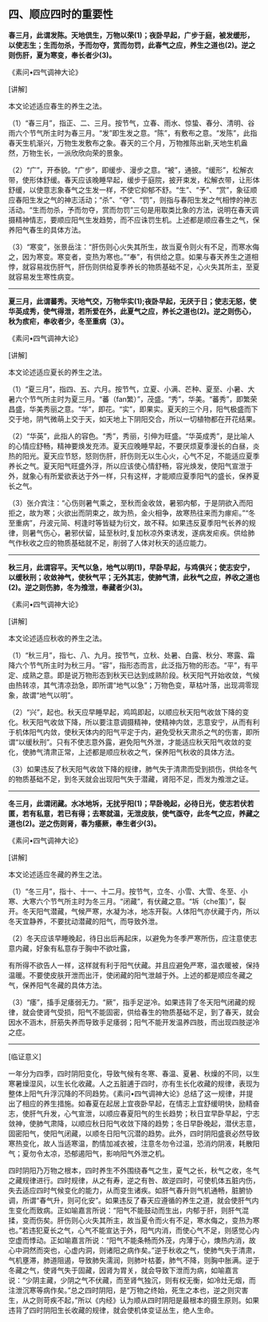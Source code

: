 ## 四、顺应四时的重要性

**春三月，此谓发陈。天地倶生，万物以荣(1)；夜卧早起，广步于庭，被发缓形，以使志生；生而勿杀，予而勿夺，赏而勿罚，此春气之应，养生之道也(2)。逆之则伤肝，夏为寒变，奉长者少(3)。**

​《素问•四气调神大论》

[讲解]

本文论述适应春生的养生之法。

（1）“春三月”，指正、二、三月。按节气，立春、雨水、惊蛰、春分、清明、谷雨六个节气所主时为春三月。“发”即生发之意。“陈”，有敷布之意。“发陈”，此指春天生机渐兴，万物生发敷布之象。春天的三个月，万物推陈出新,天地生机盎然，万物生长，一派欣欣向荣的景象。

（2）“广”，开泰貌。“广步”，即缓步、漫步之意。“被”，通披。“缓形”，松解衣带，使形体舒缓。春天应该晚睡早起，缓步于庭院，披开束发，松解衣带，让形体舒缓，以使意志象春气之生发一样，不使它抑郁不舒。“生”、“予”、“赏”，象征顺应春阳生发之气的神志活动；“杀”、“夺”、“罚”，则指与春阳生发之气相悖的神志活动。“生而勿杀，予而勿夺，赏而勿罚”三句是用取类比象的方法，说明在春天调摄精神情志，要顺应阳气生发趋势，而不应诛罚生机。上述都是顺应春生之气，保养阳气春生的具体方法。

（3）“寒变”，张景岳注：“肝伤则心火失其所生，故当夏令则火有不足，而寒水侮之，因为寒变。寒变者，变热为寒也。”“奉”，有供给之意。如果与春天养生之道相悖，就容易戕伤肝气，肝伤则供给夏季养长的物质基础不足，心火失其所主，至夏就容易发生寒性病变。

* * *

**夏三月，此谓蕃秀。天地气交，万物华实(1);夜卧早起，无厌于日；使志无怒，使华英成秀，使气得泄，若所爱在外，此夏气之应，养长之道也(2)。逆之则伤心，秋为痎疟，奉收者少，冬至重病（3）。**

​《素问•四气调神大论》

[讲解]

本文论述适应夏长的养生之法。

（1）“夏三月”，指四、五、六月。按节气，立夏、小满、芒种、夏至、小暑、大暑六个节气所主时为夏三月。“蕃（fan繁）”，茂盛。“秀”，华美。“蕃秀”，即繁荣昌盛，华美秀丽之意。“华”，即花。“实”，即果实。夏天的三个月，阳气极盛而下交于地，阴气微萌上交于天，如天地上下阴阳交合，所以一切植物都在开花结果。

（2）“华英”，此指人的容色。“秀”，秀丽，引伸为旺盛。“华英成秀”，是比喻人的心情应舒畅，精神要焕发充沛。夏天应晚睡早起，不要厌烦夏季漫长的白昼，炎热的阳光。夏天应节怒，怒则伤肝，肝伤则无以生心火，心气不足，不能适应夏季养长之气。夏天阳气旺盛外浮，所以应该使心情舒畅，容光焕发，使阳气宣泄于外，就象心有所爱欲表达于外一样，只有这样，才能顺应夏季阳气的盛长，保养夏长之气。

（3）张介宾注：“心伤则暑气乘之，至秋而金收敛，暑邪内郁，于是阴欲入而阳拒之，故为寒；火欲出而阴束之，故为热，金火相争，故寒热往来而为瘃疟。”“冬至重病”，丹波元简、柯逢时等皆疑为衍文，故不释。如果违反夏季阳气长养的规律，则暑气伤心，暑邪伏留，延至秋时,复加秋凉外束诱发，遂病发疟疾。供给肺气作秋收之应的物质基础就不足，削弱了人体对秋天的适应能力。

* * *

**秋三月，此谓容平。天气以急，地气以明(1)，早卧早起，与鸡俱兴；使志安宁，以缓秋刑；收敛神气，使秋气平；无外其志，使肺气清，此秋气之应，养收之道也(2)。逆之则伤肺，冬为飧泄，奉藏者少(3)。**

​《素问•四气调神大论》

[讲解]

本文论述适应秋收的养生之法。

（1）“秋三月”，指七、八、九月。按节气，立秋、处暑、白露、秋分、寒露、霜降六个节气所主时为秋三月。“容”，指形态而言，此泛指万物的形态。“平”，有平定、成熟之意。即是说万物形态到秋天已达到成熟阶段。秋天阳气开始收敛，气候由热转凉，其气清凉劲急，即所谓“地气以急”；万物色变，草枯叶落，出现凋零现象，故谓“地气以明”。

（2）“兴”，起也。秋天应早睡早起，鸡鸣即起，以顺应秋天阳气收敛下降的变化。秋天阳气收敛下降，所以要注意调摄精神，使精神内敛，志意安宁，从而有利于机体阳气内敛，使秋天体内的阳气平定于内，避免受秋天肃杀之气的伤害，即所谓“以缓秋刑”。只有不使志意外露，避免阳气外泄，才能适应秋天阳气收敛的变化，使肺气清肃正常，上述都是顺应秋收之气，保养阳气秋收的具体方法。

（3）如果违反了秋天阳气收敛下降的规律，肺气失于清肃而受到损伤，供给冬气的物质基础不足，到冬天就会出现阳气失于潜藏，肾阳不足，而发为飧泄之证。

* * *

**冬三月，此谓闭藏。水冰地坼，无扰乎阳(1)；早卧晚起，必待日光，使志若伏若匿，若有私意，若已有得；去寒就温，无泄皮肤，使气亟夺，此冬气之应，养藏之道也(2)。逆之伤则肾，春为痿厥，奉生者少(3)。**

​《素问•四气调神大论》

[讲解]

本文论述适应冬藏的养生之法。

（1）“冬三月”，指十、十一、十二月。按节气，立冬、小雪、大雪、冬至、小寒、大寒六个节气所主时为冬三月。“闭藏”，有伏藏之意。“坼（che策）”，裂开。冬天阳气潜藏，气候严寒，水凝为冰，地冻开裂。人体阳气亦伏藏于内，所以冬天宜静养，不要扰动潜藏的阳气，而导致外泄。

（2）冬天应该早睡晚起，待日出后再起床，以避免为冬季严寒所伤，应注意使志意内藏，好象有私意存于胸中不欲吐露，

有所得不欲告人一样，这样就有利于阳气伏藏。并且应避免严寒，温衣暖被，保持温暖。不要使皮肤开泄而出汗，使闭藏的阳气泄越于外。上述的都是顺应冬藏之气，保养阳气冬藏的具体方法。

（3）“痿”，搐手足痿弱无力。“厥”，指手足逆冷。如果违背了冬天阳气闭藏的规律，就会使肾气受损，阳气不能固密，供给春生的物质基础不足，到了春天，就会因水不涵木，肝筋失养而导致手足痿弱；阳气不能开发温养四肢，而出现四肢逆冷之症。

* * *

[临证意义]

一年分为四季，四时阴阳变化，导致气候有冬寒、春温、夏暑、秋燥的不同，以生寒暑燥湿风，以生长化收藏。人之五脏逋于四时，亦有生长化收藏的规律，表现为整体上阳气升浮沉降的不同趋势。《素问•四气调神大论》总结了这一规律，并提出了相应的养生措施。如春夏在起居上宜夜卧早起，在情志上宜舒缓明快，励精奋志，使肝气升发，心气宣泄，以顺应春夏阳气的生长趋势；秋日宜早卧早起，宁志敛神，使肺气肃降，以顺应秋日阳气收敛下降的趋势；冬日早卧晚起，潜伏志意，固密阳气，使阳气闭藏，以顺冬日阳气沉潜的趋势。此外，四时阴阳盛衰必然导致寒热变化，故人当适寒温，酌情加减衣被，注意冬勿令过温，恐消灼阴液，耗散阳气；夏勿令太凉，恐郁遏阳气，影响阳气外泄之机。

四时阴阳乃万物之根本，四时养生不外围绕春气之生，夏气之长，秋气之收，冬气之藏规律进行。四时规律，从之有寿，逆之有咎、故逆四时，可使机体五脏内伤，失去适应四时气候变化的能力，从而变生诸疾。如肝气春升则气机通畅，脏腑协调，所谓“春气升，则可化安”。如果违反了春天应遵循的养生之道，就会使肝气内生变化而致病。正如喻嘉言所说：“阳气不能鼓动而生出，内郁于肝，则肝气混揉，变而伤矣。肝伤则心火失其所主，故当夏令而火有不足，寒水侮之，变热为寒也。”若违犯夏长之气，心气不能宣达于外，阳气内消，而使心气不足，则感觉心内空虚而悸动。正如喻嘉言所说：“阳气不能条畅而外茂，内薄于心，燠热内消，故心中洞然而突也，心虚内洞，则诸阳之病作矣。”逆于秋收之气，使肺气失于清肃，气机壅滞，肺道阻遏，导致肺失濡润，则肺叶枯萎，肺气不降，则胸中胀满。逆于冬藏之气，使肾气失于固藏，因肾为胃关，就会导致下泄而为病，如喻嘉言说：“少阴主藏，少阴之气不伏藏，而至肾气独沉，则有权无衡，如冷灶无烟，而注泄沉寒等病作矣。”总之四时阴阳，是“万物之终始，死生之本也，逆之则灾害生，从之则苛疾不起，”所以《内经》认为顺从四时阴阳是最根本的摄生原则。如果违背了四时阴阳生长收藏的规律，就会使机体变证丛生，绝人生命。

